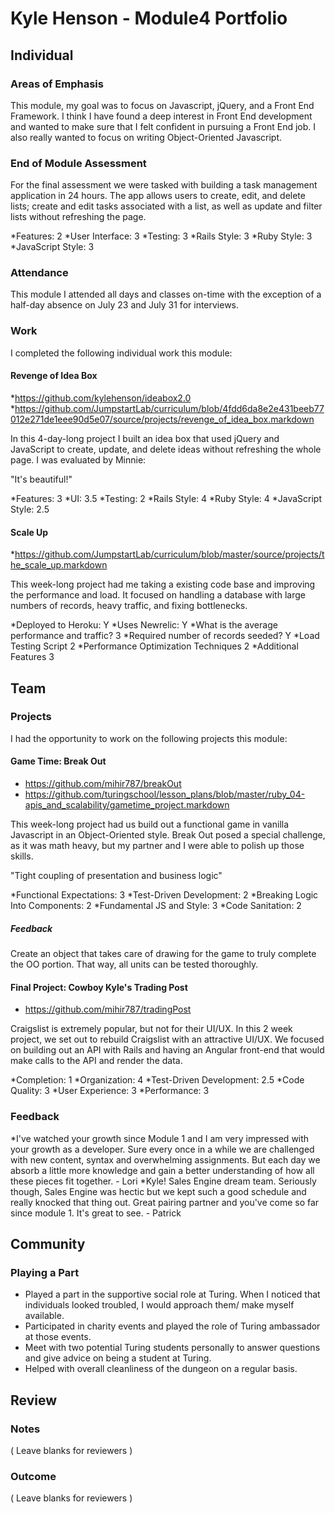 # Kyle Henson - Module4 Portfolio

## Individual

### Areas of Emphasis

This module, my goal was to focus on Javascript, jQuery, and a Front End Framework. I think I have found a deep interest in Front End development and wanted to make sure that I felt confident in pursuing a Front End job. I also really wanted to focus on writing Object-Oriented Javascript.

### End of Module Assessment

For the final assessment we were tasked with building a task management application in 24 hours. The app allows users to create, edit, and delete lists; create and edit tasks associated with a list, as well as update and filter lists without refreshing the page.

*Features: 2
*User Interface: 3
*Testing: 3
*Rails Style: 3
*Ruby Style: 3
*JavaScript Style: 3

### Attendance

This module I attended all days and classes on-time with the exception of a half-day absence on July 23 and July 31 for interviews.

### Work

I completed the following individual work this module:

#### Revenge of Idea Box

*https://github.com/kylehenson/ideabox2.0
*https://github.com/JumpstartLab/curriculum/blob/4fdd6da8e2e431beeb77012e271de1eee90d5e07/source/projects/revenge_of_idea_box.markdown

In this 4-day-long project I built an idea box that used jQuery and JavaScript to create, update, and delete ideas without refreshing the whole page. I was evaluated by Minnie:

"It's beautiful!"

*Features: 3
*UI: 3.5
*Testing: 2
*Rails Style: 4
*Ruby Style: 4
*JavaScript Style: 2.5

#### Scale Up

*https://github.com/JumpstartLab/curriculum/blob/master/source/projects/the_scale_up.markdown

This week-long project had me taking a existing code base and improving the performance and load. It focused on handling a database with large numbers of records, heavy traffic, and fixing bottlenecks.

*Deployed to Heroku: Y
*Uses Newrelic: Y
*What is the average performance and traffic? 3
*Required number of records seeded? Y
*Load Testing Script 2
*Performance Optimization Techniques 2
*Additional Features 3

## Team

### Projects

I had the opportunity to work on the following projects this module:

#### Game Time: Break Out

* https://github.com/mihir787/breakOut
* https://github.com/turingschool/lesson_plans/blob/master/ruby_04-apis_and_scalability/gametime_project.markdown

This week-long project had us build out a functional game in vanilla Javascript in an Object-Oriented style. Break Out posed a special challenge, as it was math heavy, but my partner and I were able to polish up those skills.

"Tight coupling of presentation and business logic"

*Functional Expectations: 3
*Test-Driven Development: 2
*Breaking Logic Into Components: 2
*Fundamental JS and Style: 3
*Code Sanitation: 2

##### Feedback

Create an object that takes care of drawing for the game to truly complete the OO portion. That way, all units can be tested thoroughly.

#### Final Project: Cowboy Kyle's Trading Post

* https://github.com/mihir787/tradingPost

Craigslist is extremely popular, but not for their UI/UX. In this 2 week project, we set out to rebuild Craigslist with an attractive UI/UX. We focused on building out an API with Rails and having an Angular front-end that would make calls to the API and render the data.


*Completion: 1
*Organization: 4
*Test-Driven Development: 2.5
*Code Quality: 3
*User Experience: 3
*Performance: 3

### Feedback

*I've watched your growth since Module 1 and I am very impressed with your growth as a developer. Sure every once in a while we are challenged with new content, syntax and overwhelming assignments. But each day we absorb a little more knowledge and gain a better understanding of how all these pieces fit together. - Lori
*Kyle! Sales Engine dream team. Seriously though, Sales Engine was hectic but we kept such a good schedule and really knocked that thing out. Great pairing partner and you've come so far since module 1. It's great to see. - Patrick

## Community

### Playing a Part

* Played a part in the supportive social role at Turing. When I noticed that individuals looked troubled, I would approach them/ make myself available.
* Participated in charity events and played the role of Turing ambassador at those events.
* Meet with two potential Turing students personally to answer questions and give advice on being a student at Turing.
* Helped with overall cleanliness of the dungeon on a regular basis.

## Review

### Notes

( Leave blanks for reviewers )

### Outcome

( Leave blanks for reviewers )
